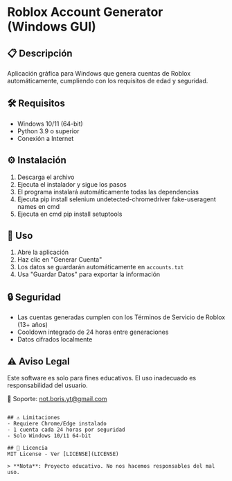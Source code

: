 # Roblox Account Generator (Windows GUI)  

## 📋 Descripción  
Aplicación gráfica para Windows que genera cuentas de Roblox automáticamente, cumpliendo con los requisitos de edad y seguridad.  

## 🛠️ Requisitos  
- Windows 10/11 (64-bit)  
- Python 3.9 o superior  
- Conexión a Internet  

## ⚙️ Instalación  
1. Descarga el archivo  
2. Ejecuta el instalador y sigue los pasos  
3. El programa instalará automáticamente todas las dependencias
4. Ejecuta pip install selenium undetected-chromedriver fake-useragent names en cmd
5. Ejecuta en cmd pip install setuptools

## 🚀 Uso  
1. Abre la aplicación  
2. Haz clic en "Generar Cuenta"  
3. Los datos se guardarán automáticamente en `accounts.txt`  
4. Usa "Guardar Datos" para exportar la información  

## 🔒 Seguridad  
- Las cuentas generadas cumplen con los Términos de Servicio de Roblox (13+ años)  
- Cooldown integrado de 24 horas entre generaciones  
- Datos cifrados localmente  

## ⚠️ Aviso Legal  
Este software es solo para fines educativos. El uso inadecuado es responsabilidad del usuario.  

📌 Soporte: not.boris.yt@gmail.com
```

## ⚠️ Limitaciones  
- Requiere Chrome/Edge instalado  
- 1 cuenta cada 24 horas por seguridad  
- Solo Windows 10/11 64-bit  

## 📜 Licencia  
MIT License - Ver [LICENSE](LICENSE)  

> **Nota**: Proyecto educativo. No nos hacemos responsables del mal uso.  

